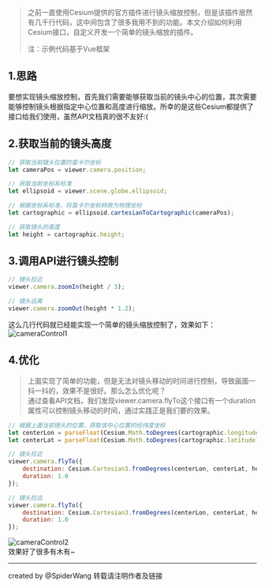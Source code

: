 > 之前一直使用Cesium提供的官方插件进行镜头缩放控制，但是该插件居然有几千行代码，这中间包含了很多我用不到的功能。本文介绍如何利用Cesium接口，自定义开发一个简单的镜头缩放的插件。    
>     
> 注：示例代码基于Vue框架

## 1.思路

要想实现镜头缩放控制，首先我们需要能够获取当前的镜头中心的位置，其次需要能够控制镜头根据指定中心位置和高度进行缩放。所幸的是这些Cesium都提供了接口给我们使用，虽然API文档真的很不友好:(

## 2.获取当前的镜头高度

```javascript
// 获取当前镜头位置的笛卡尔坐标
let cameraPos = viewer.camera.position;

// 获取当前坐标系标准
let ellipsoid = viewer.scene.globe.ellipsoid;

// 根据坐标系标准，将笛卡尔坐标转换为地理坐标
let cartographic = ellipsoid.cartesianToCartographic(cameraPos);

// 获取镜头的高度
let height = cartographic.height;
```

## 3.调用API进行镜头控制

```javascript
// 镜头拉近
viewer.camera.zoomIn(height / 3);

// 镜头远离
viewer.camera.zoomOut(height * 1.2);
```

这么几行代码就已经能实现一个简单的镜头缩放控制了，效果如下：    
![cameraControl1](https://wangdunwen.github.io/static/images/cameraControl1.gif)

## 4.优化
> 上面实现了简单的功能，但是无法对镜头移动的时间进行控制，导致画面一抖一抖的，效果不是很好。那么怎么优化呢？    
> 通过查看API文档，我们发现viewer.camera.flyTo这个接口有一个duration属性可以控制镜头移动的时间，通过实践正是我们要的效果。

```javascript
// 根据上面当前镜头的位置，获取该中心位置的经纬度坐标
let centerLon = parseFloat(Cesium.Math.toDegrees(cartographic.longitude).toFixed(8));
let centerLat = parseFloat(Cesium.Math.toDegrees(cartographic.latitude).toFixed(8));

// 镜头拉近
viewer.camera.flyTo({
    destination: Cesium.Cartesian3.fromDegrees(centerLon, centerLat, height / 1.8),
    duration: 1.0
});

// 镜头拉远
viewer.camera.flyTo({
    destination: Cesium.Cartesian3.fromDegrees(centerLon, centerLat, height * 1.8),
    duration: 1.0
});
```
![cameraControl2](https://wangdunwen.github.io/static/images/cameraControl2.gif)    
效果好了很多有木有~


------------------------------------------------

<!--more-->

created by @SpiderWang
转载请注明作者及链接


<!--more-->